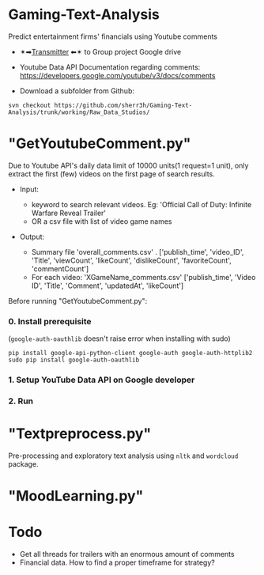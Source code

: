 # Gaming-Text-Analysis
Predict entertainment firms' financials using Youtube comments

*  ✴➡[Transmitter](https://drive.google.com/drive/folders/1SjHt-wRC7Cj-UbdV0WYDsXPpiHCuN3XS?usp=sharing) ⬅✴ to Group project Google drive

* Youtube Data API Documentation regarding comments: https://developers.google.com/youtube/v3/docs/comments

* Download a subfolder from Github:
```
svn checkout https://github.com/sherr3h/Gaming-Text-Analysis/trunk/working/Raw_Data_Studios/
```

# "GetYoutubeComment.py"
Due to Youtube API's daily data limit of 10000 units(1 request=1 unit), only extract the first (few) videos on the first page of search results.

  * Input:    
     - keyword to search relevant videos.  Eg: 'Official Call of Duty: Infinite Warfare Reveal Trailer'  
     - OR a csv file with list of video game names
             
  * Output:  
     - Summary file 'overall_comments.csv' .  ['publish_time', 'video_ID', 'Title', 'viewCount',
                                      'likeCount', 'dislikeCount', 'favoriteCount', 'commentCount']
     - For each video: 'XGameName_comments.csv'    ['publish_time', 'Video ID', 'Title', 'Comment', 'updatedAt', 'likeCount']               
  
Before running "GetYoutubeComment.py":

### 0. Install prerequisite
(`google-auth-oauthlib` doesn't raise error when installing with sudo) 
```
pip install google-api-python-client google-auth google-auth-httplib2
sudo pip install google-auth-oauthlib
```



### 1. Setup YouTube Data API on Google developer

### 2. Run 


# "Textpreprocess.py"
Pre-processing and exploratory text analysis using `nltk` and `wordcloud` package.

# "MoodLearning.py"

# Todo
  * Get all threads for trailers with an enormous amount of comments
  * Financial data. How to find a proper timeframe for strategy?
